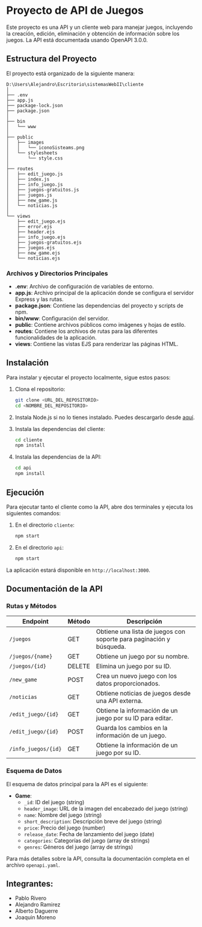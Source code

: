 # Proyecto de API de Juegos

Este proyecto es una API y un cliente web para manejar juegos, incluyendo la creación, edición, eliminación y obtención de información sobre los juegos. La API está documentada usando OpenAPI 3.0.0.

## Estructura del Proyecto

El proyecto está organizado de la siguiente manera:

```
D:\Users\Alejandro\Escritorio\sistemasWebII\cliente
│
├── .env
├── app.js
├── package-lock.json
├── package.json
│
├── bin
│   └── www
│
├── public
│   ├── images
│   │   └── iconoSisteams.png
│   └── stylesheets
│       └── style.css
│
├── routes
│   ├── edit_juego.js
│   ├── index.js
│   ├── info_juego.js
│   ├── juegos-gratuitos.js
│   ├── juegos.js
│   ├── new_game.js
│   └── noticias.js
│
└── views
    ├── edit_juego.ejs
    ├── error.ejs
    ├── header.ejs
    ├── info_juego.ejs
    ├── juegos-gratuitos.ejs
    ├── juegos.ejs
    ├── new_game.ejs
    └── noticias.ejs
```

### Archivos y Directorios Principales

- **.env**: Archivo de configuración de variables de entorno.
- **app.js**: Archivo principal de la aplicación donde se configura el servidor Express y las rutas.
- **package.json**: Contiene las dependencias del proyecto y scripts de npm.
- **bin/www**: Configuración del servidor.
- **public**: Contiene archivos públicos como imágenes y hojas de estilo.
- **routes**: Contiene los archivos de rutas para las diferentes funcionalidades de la aplicación.
- **views**: Contiene las vistas EJS para renderizar las páginas HTML.

## Instalación

Para instalar y ejecutar el proyecto localmente, sigue estos pasos:

1. Clona el repositorio:

   ```bash
   git clone <URL_DEL_REPOSITORIO>
   cd <NOMBRE_DEL_REPOSITORIO>
   ```

2. Instala Node.js si no lo tienes instalado. Puedes descargarlo desde [aquí](https://nodejs.org/).

3. Instala las dependencias del cliente:

   ```bash
   cd cliente
   npm install
   ```

4. Instala las dependencias de la API:

   ```bash
   cd api
   npm install
   ```

## Ejecución

Para ejecutar tanto el cliente como la API, abre dos terminales y ejecuta los siguientes comandos:

1. En el directorio `cliente`:

   ```bash
   npm start
   ```

2. En el directorio `api`:

   ```bash
   npm start
   ```

La aplicación estará disponible en `http://localhost:3000`.

## Documentación de la API

### Rutas y Métodos

| Endpoint            | Método | Descripción                                                         |
| ------------------- | ------ | ------------------------------------------------------------------- |
| `/juegos`           | GET    | Obtiene una lista de juegos con soporte para paginación y búsqueda. |
| `/juegos/{name}`    | GET    | Obtiene un juego por su nombre.                                     |
| `/juegos/{id}`      | DELETE | Elimina un juego por su ID.                                         |
| `/new_game`         | POST   | Crea un nuevo juego con los datos proporcionados.                   |
| `/noticias`         | GET    | Obtiene noticias de juegos desde una API externa.                   |
| `/edit_juego/{id}`  | GET    | Obtiene la información de un juego por su ID para editar.           |
| `/edit_juego/{id}`  | POST   | Guarda los cambios en la información de un juego.                   |
| `/info_juegos/{id}` | GET    | Obtiene la información de un juego por su ID.                       |

### Esquema de Datos

El esquema de datos principal para la API es el siguiente:

- **Game**:
  - `_id`: ID del juego (string)
  - `header_image`: URL de la imagen del encabezado del juego (string)
  - `name`: Nombre del juego (string)
  - `short_description`: Descripción breve del juego (string)
  - `price`: Precio del juego (number)
  - `release_date`: Fecha de lanzamiento del juego (date)
  - `categories`: Categorías del juego (array de strings)
  - `genres`: Géneros del juego (array de strings)

Para más detalles sobre la API, consulta la documentación completa en el archivo `openapi.yaml`.

## Integrantes:

- Pablo Rivero
- Alejandro Ramirez
- Alberto Daguerre
- Joaquin Moreno
